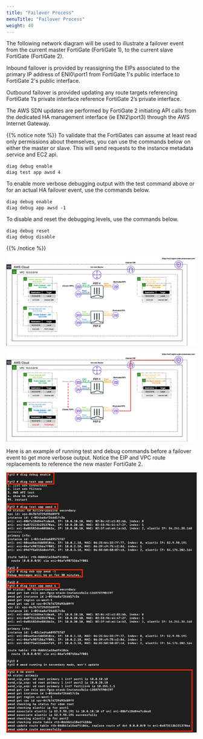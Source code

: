 ```yaml
---
title: "Failover Process"
menuTitle: "Failover Process"
weight: 40
---
```


The following network diagram will be used to illustrate a failover event from the current master FortiGate (FortiGate 1), to the current slave FortiGate (FortiGate 2).

Inbound failover is provided by reassigning the EIPs associated to the primary IP address of ENI0\port1 from FortiGate 1's public interface to FortiGate 2's public interface.

Outbound failover is provided updating any route targets referencing FortiGate 1’s private interface reference FortiGate 2’s private interface.

The AWS SDN updates are performed by FortiGate 2 initiating API calls from the dedicated HA management interface (ie ENI2\port3) through the AWS Internet Gateway.

{{% notice note %}}
To validate that the FortiGates can assume at least read only permissions about themselves, you can use the commands below on either the master or slave.  This will send requests to the instance metadata service and EC2 api.

```
diag debug enable
diag test app awsd 4
```

To enable more verbose debugging output with the test command above or for an actual HA failover event, use the commands below.
```
diag debug enable
diag debug app awsd -1
```

To disable and reset the debugging levels, use the commands below.
```
diag debug reset
diag debug disable
```
{{% /notice %}}

![Image](fgcp-daz1.png)

![Image](fgcp-daz2.png)

Here is an example of running test and debug commands before a failover event to get more verbose output.  Notice the EIP and VPC route replacements to reference the new master FortiGate 2.

![Image](fgcp-debug.png)